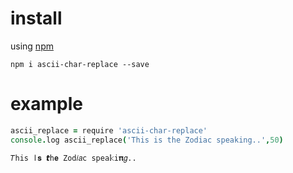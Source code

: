 # install

using [npm](https://npmjs.org)

```
npm i ascii-char-replace --save
```

# example

``` coffeescript
ascii_replace = require 'ascii-char-replace'
console.log ascii_replace('This is the Zodiac speaking..',50)
```

```
𝛵his ӏ𝐬 𝙩h𝐞 Zod𝑖𝑎c spea𝕜i𝛑𝑔..
```


